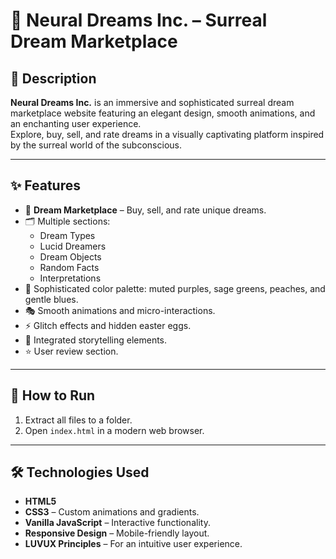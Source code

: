 # 🌙 Neural Dreams Inc. – Surreal Dream Marketplace

## 📖 Description
**Neural Dreams Inc.** is an immersive and sophisticated surreal dream marketplace website featuring an elegant design, smooth animations, and an enchanting user experience.  
Explore, buy, sell, and rate dreams in a visually captivating platform inspired by the surreal world of the subconscious.

---

## ✨ Features
- 🛒 **Dream Marketplace** – Buy, sell, and rate unique dreams.
- 🗂️ Multiple sections:
  - Dream Types
  - Lucid Dreamers
  - Dream Objects
  - Random Facts
  - Interpretations
- 🎨 Sophisticated color palette: muted purples, sage greens, peaches, and gentle blues.
- 🎭 Smooth animations and micro-interactions.
- ⚡ Glitch effects and hidden easter eggs.
- 📜 Integrated storytelling elements.
- ⭐ User review section.

---

## 🚀 How to Run
1. Extract all files to a folder.
2. Open `index.html` in a modern web browser.

---


## 🛠️ Technologies Used
- **HTML5**
- **CSS3** – Custom animations and gradients.
- **Vanilla JavaScript** – Interactive functionality.
- **Responsive Design** – Mobile-friendly layout.
- **LUVUX Principles** – For an intuitive user experience.


